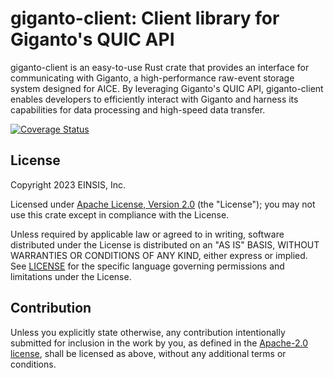 # giganto-client: Client library for Giganto's QUIC API

giganto-client is an easy-to-use Rust crate that provides an interface for
communicating with Giganto, a high-performance raw-event storage system
designed for AICE. By leveraging Giganto's QUIC API, giganto-client enables
developers to efficiently interact with Giganto and harness its capabilities
for data processing and high-speed data transfer.

[![Coverage Status](https://codecov.io/gh/aicers/giganto-client/branch/main/graphs/badge.svg)](https://codecov.io/gh/aicers/giganto-client)

## License

Copyright 2023 EINSIS, Inc.

Licensed under [Apache License, Version 2.0][apache-license] (the "License");
you may not use this crate except in compliance with the License.

Unless required by applicable law or agreed to in writing, software distributed
under the License is distributed on an "AS IS" BASIS, WITHOUT WARRANTIES OR
CONDITIONS OF ANY KIND, either express or implied. See [LICENSE](LICENSE) for
the specific language governing permissions and limitations under the License.

## Contribution

Unless you explicitly state otherwise, any contribution intentionally submitted
for inclusion in the work by you, as defined in the [Apache-2.0
license][apache-license], shall be licensed as above, without any additional
terms or conditions.

[apache-license]: http://www.apache.org/licenses/LICENSE-2.0

